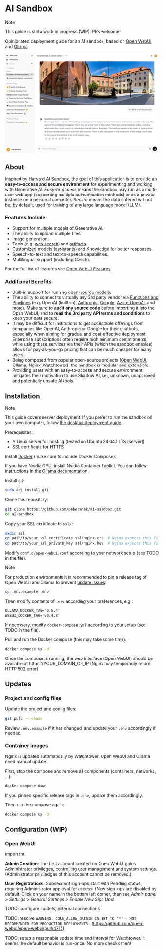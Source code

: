 # AI Sandbox

> [!NOTE]
> This guide is still a work in progress (WIP). PRs welcome!

Opinionated deployment guide for an AI sandbox, based on [Open WebUI](https://docs.openwebui.com/) and [Ollama](https://ollama.com/)

![Opening Screenshot](assets/opening_screenshot.png)

## About

Inspired by [Harvard AI Sandbox](https://huit.harvard.edu/ai-sandbox), the goal of this application is to provide an **easy-to-access and secure environment** for experimenting and working with Generative AI. _Easy-to-access_ means the sandbox may run as a multi-user web app (supporting multiple authentication methods) or as a private instance on a personal computer. _Secure_ means the data entered will not be, by default, used for training of any large language model (LLM).

### Features Include

* Support for multiple models of Generative AI.
* The ability to upload multiple files.
* Image generation.
* Tools (e.g. [web search](https://docs.openwebui.com/tutorials/integrations/web_search)) and [artifacts](https://docs.openwebui.com/features/code-execution/artifacts/).
* [Customized models (assistants)](https://docs.openwebui.com/features/workspace/models) and [Knowledge](https://docs.openwebui.com/features/workspace/knowledge) for better responses.
* Speech-to-text and text-to-speech capabilities.
* Multilingual support (including Czech).

For the full list of features see [Open WebUI Features](https://docs.openwebui.com/features/).

### Additional Benefits

* Built-in support for running [open-source models](https://ollama.com/search).
* The ability to connect to virtually any 3rd party vendor via [Functions and Pipelines](https://docs.openwebui.com/features/plugin/) (e.g. OpenAI (built-in), [Anthropic](https://openwebui.com/f/justinrahb/anthropic), [Google](https://openwebui.com/f/justinrahb/google_genai), [Azure OpenAI](https://openwebui.com/f/nomppy/azure), and [more](https://openwebui.com/functions)). Make sure to **audit any source code** before importing it into the Open WebUI, and to **read the 3rd party API terms and conditions** to keep your data secure.
* It may be difficult for institutions to get acceptable offerings from companies like OpenAI, Anthropic or Google for their chatbots, especially when aiming for gradual and cost-effective deployment. Enterprise subscriptions often require high minimum commitments, while using these services via their APIs (which the sandbox enables) allows for pay-as-you-go pricing that can be much cheaper for many users.
* Being composed from popular open-source projects ([Open WebUI](https://docs.openwebui.com/), [Ollama](https://ollama.com/), [Nginx](https://nginx.org/en/), [Watchtower](https://containrrr.dev/watchtower/)), the sandbox is modular and extensible.
* Providing users with an easy-to-access and secure environment mitigates their motivation to use Shadow AI, i.e., unknown, unapproved, and potentially unsafe AI tools.

## Installation

> [!NOTE]
> This guide covers server deployment. If you prefer to run the sandbox on your own computer, follow [the desktop deployment guide](desktop_deployment.md).

Prerequisites:
* A Linux server for hosting (tested on Ubuntu 24.04.1 LTS (server))
* SSL certificate for HTTPS

Install [Docker](https://docs.docker.com/engine/install/ubuntu/) (make sure to include Docker Compose).

If you have Nvidia GPU, install Nvidia Container Toolkit. You can follow instructions in the [Ollama documentation](https://github.com/ollama/ollama/blob/main/docs/docker.md).

Install git:
```bash
sudo apt install git
```

Clone this repository:
```bash
git clone https://github.com/peberanek/ai-sandbox.git
cd ai-sandbox
```

Copy your SSL certificate to `ssl/`:
```bash
mkdir ssl
cp path/to/your_ssl_certificate ssl/nginx.crt  # Nginx expects this filename!
cp path/to/your_ssl_private_key ssl/nginx.key  # Nginx expects this filename!
```

Modify `conf.d/open-webui.conf` according to your network setup (see TODO in the file).

> [!NOTE]
> For production environments it is recommended to pin a release tag of Open WebUI and Ollama to prevent [update issues](https://github.com/open-webui/open-webui/issues/8074):
> ```bash
> cp .env.example .env
> ```
> Then modify contents of `.env` according your preferences, e.g.:
> ```
> OLLAMA_DOCKER_TAG='0.5.4'
> WEBUI_DOCKER_TAG='v0.4.8'
> ```

If necessary, modify `docker-compose.yml` according to your setup (see TODO in the file).

Pull and run the Docker compose (this may take some time):
```bash
docker compose up -d
```

Once the compose is running, the web interface (Open WebUI) should be available at https://YOUR_DOMAIN_OR_IP (Nginx may temporarily return HTTP 502 error).

## Updates

### Project and config files

Update the project and config files:
```bash
git pull --rebase
```

Review `.env.example` if it has changed, and update your `.env` accordingly if needed.

### Container images

Nginx is updated automatically by Watchtower. Open WebUI and Ollama need manual update.

First, stop the compose and remove all components (containers, networks, ...):
```bash
docker compose down
```

If you pinned specific release tags in `.env`, update them accordingly.

Then run the compose again:
```bash
docker compose up -d
```

## Configuration (WIP)

### Open WebUI

> [!IMPORTANT]
> **Admin Creation**: The first account created on Open WebUI gains Administrator privileges, controlling user management and system settings. (Administrator priviledges of this account cannot be removed.)
>
> **User Registrations**: Subsequent sign-ups start with Pending status, requiring Administrator approval for access. (New sign-ups are disabled by default. Click on your name in the bottom left corner, then see _Admin panel > Settings > General Settings > Enable New Sign Ups_)

TODO: configure models, external connections

TODO: resolve `WARNING: CORS_ALLOW_ORIGIN IS SET TO '*' - NOT RECOMMENDED FOR PRODUCTION DEPLOYMENTS.` (https://github.com/open-webui/open-webui/pull/4714)

TODO: setup a reasonable update time and interval for Watchtower. It seems the default behavior is run-once. No more checks then!
